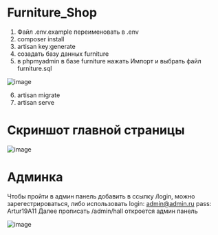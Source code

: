 # Furniture_Shop
1) Файл .env.example переименовать в .env
2) composer install
3) artisan key:generate
4) созадать базу данных furniture
5) в phpmyadmin в базе furniture нажать Импорт и выбрать файл furniture.sql

![image](https://user-images.githubusercontent.com/56910528/149516847-66b3280d-3469-4c90-a028-f874f9359da6.png)

6) artisan migrate
7) artisan serve
# Скриншот главной страницы
![image](https://user-images.githubusercontent.com/56910528/149516869-3da0896e-9842-42a5-a207-275767a0ede5.png)
# Aдминка
Чтобы пройти в админ панель добавить в ссылку /login, можно зарегестрироваться, либо использовать 
login: admin@admin.ru 
pass: Artur19A11
Далее прописать /admin/hall откроется админ панель

![image](https://user-images.githubusercontent.com/56910528/149518052-2f8dedbf-ea85-4830-8825-670c36e519cc.png)
